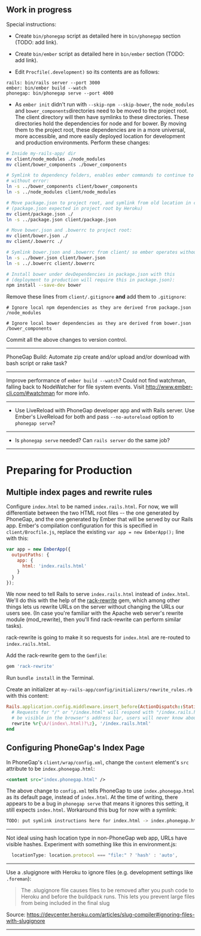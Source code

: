 Work in progress
----------------

Special instructions:

- Create `bin/phonegap` script as detailed here in `bin/phonegap` section (TODO: add link).

- Create `bin/ember` script as detailed here in `bin/ember` section (TODO: add link).

- Edit `Procfile(.development)` so its contents are as follows:

```
rails: bin/rails server --port 3000
ember: bin/ember build --watch
phonegap: bin/phonegap serve --port 4000
```

- As `ember init` didn't run with `--skip-npm --skip-bower`, the `node_modules` and `bower_components`directories need to be moved to the project root. The client directory will then have symlinks to these directories. These directories hold the dependencies for node and for bower. By moving them to the project root, these dependencies are in a more universal, more accessible, and more easily deployed location for development and production environments. Perform these changes:

```bash
# Inside my-rails-app/ dir
mv client/node_modules ./node_modules
mv client/bower_components ./bower_components

# Symlink to dependency folders, enables ember commands to continue to operate
# without error:
ln -s ../bower_components client/bower_components
ln -s ../node_modules client/node_modules

# Move package.json to project root, and symlink from old location in client/:
# (package.json expected in project root by Heroku)
mv client/package.json ./
ln -s ../package.json client/package.json

# Move bower.json and .bowerrc to project root:
mv client/bower.json ./
mv client/.bowerrc ./

# Symlink bower.json and .bowerrc from client/ so ember operates without error:
ln -s ../bower.json client/bower.json
ln -s ../.bowerrc client/.bowerrc

# Install bower under devDependencies in package.json with this
# (deployment to production will require this in package.json):
npm install --save-dev bower
```

Remove these lines from `client/.gitignore` **and** add them to `.gitignore`:
```
# Ignore local npm dependencies as they are derived from package.json
/node_modules

# Ignore local bower dependencies as they are derived from bower.json
/bower_components
```

Commit all the above changes to version control.

---

PhoneGap Build: Automate zip create and/or upload and/or download with bash script or rake task?

---

Improve performance of `ember build --watch`? Could not find watchman, falling back to NodeWatcher for file system events. Visit http://www.ember-cli.com/#watchman for more info.

---

- Use LiveReload with PhoneGap developer app and with Rails server. Use Ember's LiveReload for both and pass `--no-autoreload` option to `phonegap serve`?

---

- Is `phonegap serve` needed? Can `rails server` do the same job?

---

# Preparing for Production

## Multiple index pages and rewrite rules

Configure `index.html` to be named `index.rails.html`. For now, we will differentiate between the two HTML root files -- the one generated by PhoneGap, and the one generated by Ember that will be served by our Rails app. Ember's compilation configuration for this is specified in `client/Brocfile.js`, replace the existing `var app = new EmberApp();` line with this:

```javascript
var app = new EmberApp({
  outputPaths: {
    app: {
      html: 'index.rails.html'
    }
  }
});
```

We now need to tell Rails to serve `index.rails.html` instead of `index.html`. We'll do this with the help of the [rack-rewrite](https://github.com/jtrupiano/rack-rewrite) gem, which among other things lets us rewrite URLs on the server without changing the URLs our users see. (In case you're familiar with the Apache web server's rewrite module (mod_rewrite), then you'll find rack-rewrite can perform similar tasks).

rack-rewrite is going to make it so requests for `index.html` are re-routed to `index.rails.html`.

Add the rack-rewrite gem to the `Gemfile`:

```ruby
gem 'rack-rewrite'
```

Run `bundle install` in the Terminal.

Create an initializer at `my-rails-app/config/initializers/rewrite_rules.rb` with this content:

```ruby
Rails.application.config.middleware.insert_before(ActionDispatch::Static, Rack::Rewrite) do
  # Requests for "/" or "/index.html" will respond with "/index.rails.html". This won't
  # be visible in the browser's address bar, users will never know about it.
  rewrite %r{\A/(index\.html)?\z}, '/index.rails.html'
end
```

## Configuring PhoneGap's Index Page

In PhoneGap's `client/wrap/config.xml`, change the `content` element's `src` attribute to be `index.phonegap.html`:

```xml
<content src="index.phonegap.html" />
```

The above change to `config.xml` tells PhoneGap to use `index.phonegap.html` as its default page, instead of `index.html`. At the time of writing, there appears to be a bug in `phonegap serve` that means it ignores this setting, it still expects `index.html`. Workaround this bug for now with a symlink:

```bash
TODO: put symlink instructions here for index.html -> index.phonegap.html
```
---

Not ideal using hash location type in non-PhoneGap web app, URLs have visible hashes. Experiment with something like this in environment.js:

```javascript
  locationType: location.protocol === "file:" ? 'hash' : 'auto',
```
---

Use a .slugignore with Heroku to ignore files (e.g. development settings like `.foreman`):

> The .slugignore file causes files to be removed after you push code to Heroku and before the buildpack runs. This lets you prevent large files from being included in the final slug

Source: https://devcenter.heroku.com/articles/slug-compiler#ignoring-files-with-slugignore

---
